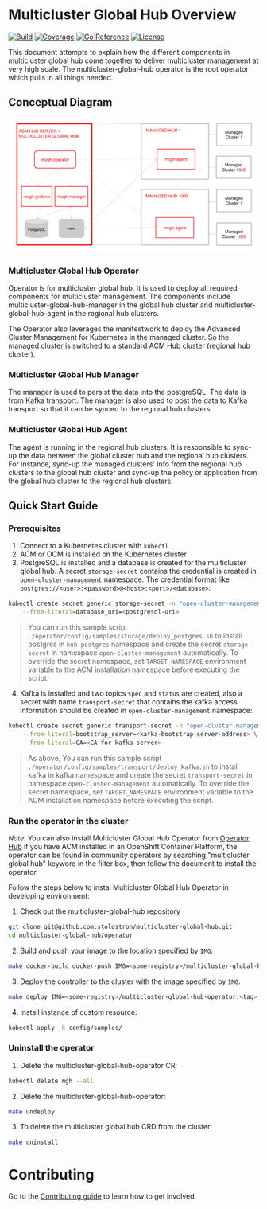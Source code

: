 # Multicluster Global Hub Overview
[![Build](https://img.shields.io/badge/build-Prow-informational)](https://prow.ci.openshift.org/?repo=stolostron%2F${multicluster-global-hub})
[![Coverage](https://sonarcloud.io/api/project_badges/measure?project=open-cluster-management_hub-of-hubs&metric=coverage)](https://sonarcloud.io/dashboard?id=open-cluster-management_hub-of-hubs)
[![Go Reference](https://pkg.go.dev/badge/github.com/stolostron/multicluster-global-hub.svg)](https://pkg.go.dev/github.com/stolostron/multicluster-global-hub)
[![License](https://img.shields.io/github/license/stolostron/multicluster-global-hub)](/LICENSE)

This document attempts to explain how the different components in multicluster global hub come together to deliver multicluster management at very high scale. The multicluster-global-hub operator is the root operator which pulls in all things needed.

## Conceptual Diagram
 
![ArchitectureDiagram](doc/architecture/multicluster-global-hub-arch.png)

### Multicluster Global Hub Operator
Operator is for multicluster global hub. It is used to deploy all required components for multicluster management. The components include multicluster-global-hub-manager in the global hub cluster and multicluster-global-hub-agent in the regional hub clusters.

The Operator also leverages the manifestwork to deploy the Advanced Cluster Management for Kubernetes in the managed cluster. So the managed cluster is switched to a standard ACM Hub cluster (regional hub cluster).

### Multicluster Global Hub Manager
The manager is used to persist the data into the postgreSQL. The data is from Kafka transport. The manager is also used to post the data to Kafka transport so that it can be synced to the regional hub clusters.

### Multicluster Global Hub Agent
The agent is running in the regional hub clusters. It is responsible to sync-up the data between the global cluster hub and the regional hub clusters. For instance, sync-up the managed clusters' info from the regional hub clusters to the global hub cluster and sync-up the policy or application from the global hub cluster to the regional hub clusters.

## Quick Start Guide

### Prerequisites

1. Connect to a Kubernetes cluster with `kubectl`
2. ACM or OCM is installed on the Kubernetes cluster
3. PostgreSQL is installed and a database is created for the multicluster global hub. A secret `storage-secret` contains the credential is created in `open-cluster-management` namespace. The credential format like `postgres://<user>:<password>@<host>:<port>/<database>`:

```bash
kubectl create secret generic storage-secret -n "open-cluster-management" \
    --from-literal=database_uri=<postgresql-uri> 
```
> You can run this sample script `./operator/config/samples/storage/deploy_postgres.sh` to install postgres in `hoh-postgres` namespace and create the secret `storage-secret` in namespace `open-cluster-management` automatically. To override the secret namespace, set `TARGET_NAMESPACE` environment variable to the ACM installation namespace before executing the script.

4. Kafka is installed and two topics `spec` and `status` are created, also a secret with name `transport-secret` that contains the kafka access information should be created in `open-cluster-management` namespace:

```bash
kubectl create secret generic transport-secret -n "open-cluster-management" \
    --from-literal=bootstrap_server=<kafka-bootstrap-server-address> \
    --from-literal=CA=<CA-for-kafka-server>
```
> As above, You can run this sample script `./operator/config/samples/transport/deploy_kafka.sh` to install kafka in kafka namespace and create the secret `transport-secret` in namespace `open-cluster-management` automatically. To override the secret namespace, set `TARGET_NAMESPACE` environment variable to the ACM installation namespace before executing the script.

### Run the operator in the cluster

_Note:_ You can also install Multicluster Global Hub Operator from [Operator Hub](https://docs.openshift.com/container-platform/4.6/operators/understanding/olm-understanding-operatorhub.html) if you have ACM installed in an OpenShift Container Platform, the operator can be found in community operators by searching "multicluster global hub" keyword in the filter box, then follow the document to install the operator.

Follow the steps below to instal Multicluster Global Hub Operator in developing environment:

1. Check out the multicluster-global-hub repository
```bash
git clone git@github.com:stolostron/multicluster-global-hub.git
cd multicluster-global-hub/operator
```

2. Build and push your image to the location specified by `IMG`:

```bash
make docker-build docker-push IMG=<some-registry>/multicluster-global-hub-operator:<tag>
```

3. Deploy the controller to the cluster with the image specified by `IMG`:

```bash
make deploy IMG=<some-registry>/multicluster-global-hub-operator:<tag>
```

4. Install instance of custom resource:

```bash
kubectl apply -k config/samples/
```

### Uninstall the operator

1. Delete the multicluster-global-hub-operator CR:

```bash
kubectl delete mgh --all
```

2. Delete the multicluster-global-hub-operator:

```bash
make undeploy
```

3. To delete the multicluster global hub CRD from the cluster:

```bash
make uninstall
```

# Contributing

Go to the [Contributing guide](CONTRIBUTING.md) to learn how to get involved.
